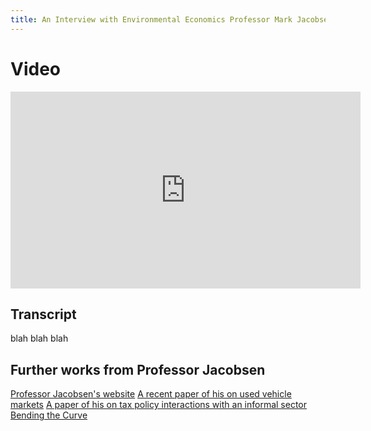 ```yaml
---
title: An Interview with Environmental Economics Professor Mark Jacobsen
---
```


# Video

<iframe width="560" height="315" src="https://www.youtube.com/embed/PJom6b7SNs4?si=4CmPE57RXA6zGdLN" title="YouTube video player" frameborder="0" allow="accelerometer; autoplay; clipboard-write; encrypted-media; gyroscope; picture-in-picture; web-share" allowfullscreen></iframe>

## Transcript

blah blah blah

## Further works from Professor Jacobsen

[Professor Jacobsen's website](https://econweb.ucsd.edu/~m3jacobs/)
[A recent paper of his on used vehicle markets](https://cfpub.epa.gov/si/si_public_record_Report.cfm?dirEntryId=352754&Lab=OTAQ)
[A paper of his on tax policy interactions with an informal sector](https://econweb.ucsd.edu/~m3jacobs/policy_informal_sector.pdf)
[Bending the Curve](https://escholarship.org/uc/item/6kr8p5rq)